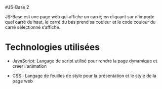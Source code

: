 #JS-Base 2

JS-Base est une page web qui affiche un carré; en cliquant sur n'importe quel carré du haut, le carré du bas prend sa couleur 
et le code couleur du carré sélectionné s’affiche.

# Technologies utilisées

* JavaScript: Langage de script utilisé pour rendre la page dynamique et créer l'animation
+ CSS : Langage de feuilles de style pour la présentation et le style de la page web

